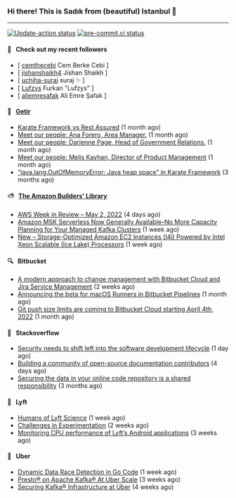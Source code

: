 ### Hi there! This is Sadık from (beautiful) Istanbul 👋

---

[![Update-action status](https://github.com/sadikkuzu/sadikkuzu/actions/workflows/sadikkuzu.yml/badge.svg)](https://github.com/sadikkuzu/sadikkuzu/actions/workflows/sadikkuzu.yml)
[![pre-commit.ci status](https://results.pre-commit.ci/badge/github/sadikkuzu/sadikkuzu/master.svg)](https://results.pre-commit.ci/latest/github/sadikkuzu/sadikkuzu/master)

#### 🔭 &nbsp; Check out my recent followers

- [ [cemthecebi](https://github.com/cemthecebi) Cem Berke Cebi ]
- [ [jishanshaikh4](https://github.com/jishanshaikh4) Jishan Shaikh ]
- [ [uchiha-suraj](https://github.com/uchiha-suraj) suraj ✨  ]
- [ [Lufzys](https://github.com/Lufzys) Furkan &#34;Lufzys&#34; ]
- [ [aliemresafak](https://github.com/aliemresafak) Ali Emre Şafak ]


#### 🚀 &nbsp; [Getir](https://technology.getir.com)

- [Karate Framework vs Rest Assured](https://medium.com/getir/karate-framework-vs-rest-assured-95482a61002e?source=rss----5138a1e0a250---4) (1 month ago)
- [Meet our people: Ana Forero, Area Manager.](https://medium.com/getir/meet-our-people-ana-forero-area-manager-755cac4941e?source=rss----5138a1e0a250---4) (1 month ago)
- [Meet our people: Darienne Page, Head of Government Relations.](https://medium.com/getir/meet-our-people-darienne-page-head-of-government-relations-585f4b50b26d?source=rss----5138a1e0a250---4) (1 month ago)
- [Meet our people: Melis Kayhan, Director of Product Management](https://medium.com/getir/meet-our-people-melis-kayhan-director-of-product-management-27e8f9913648?source=rss----5138a1e0a250---4) (1 month ago)
- [“java.lang.OutOfMemoryError: Java heap space” in Karate Framework](https://medium.com/getir/java-lang-outofmemoryerror-java-heap-space-in-karate-framework-dc5ad83fcd1b?source=rss----5138a1e0a250---4) (3 months ago)


#### ⛅ &nbsp; [The Amazon Builders' Library](https://aws.amazon.com/builders-library/)

- [AWS Week in Review – May 2, 2022](https://aws.amazon.com/blogs/aws/aws-week-in-review-may-2-2022/) (4 days ago)
- [Amazon MSK Serverless Now Generally Available–No More Capacity Planning for Your Managed Kafka Clusters](https://aws.amazon.com/blogs/aws/amazon-msk-serverless-now-generally-available-no-more-capacity-planning-for-your-managed-kafka-clusters/) (1 week ago)
- [New – Storage-Optimized Amazon EC2 Instances (I4i) Powered by Intel Xeon Scalable (Ice Lake) Processors](https://aws.amazon.com/blogs/aws/new-storage-optimized-amazon-ec2-instances-i4i-powered-by-intel-xeon-scalable-ice-lake-processors/) (1 week ago)


#### 🔍 &nbsp; Bitbucket

- [A modern approach to change management with Bitbucket Cloud and Jira Service Management](https://bitbucket.org/blog/a-modern-approach-to-change-management-with-bitbucket-and-jira-service-management) (2 weeks ago)
- [Announcing the beta for macOS Runners in Bitbucket Pipelines](https://bitbucket.org/blog/beta-macos-runners-bitbucket) (1 month ago)
- [Git push size limits are coming to Bitbucket Cloud starting April 4th, 2022](https://bitbucket.org/blog/git-push-size-limits-are-coming-to-bitbucket-cloud-starting-april-4th-2022) (1 month ago)


#### 📰 &nbsp; Stackoverflow

- [Security needs to shift left into the software development lifecycle](https://stackoverflow.blog/2022/05/05/security-needs-to-shift-left-into-the-software-development-lifecycle/) (1 day ago)
- [Building a community of open-source documentation contributors](https://stackoverflow.blog/2022/05/02/building-a-community-of-open-source-documentation-contributors/) (4 days ago)
- [Securing the data in your online code repository is a shared responsibility](https://stackoverflow.blog/2022/01/24/securing-the-data-in-your-online-code-repository-is-a-shared-responsibility/) (3 months ago)

#### 🚕 &nbsp; Lyft

- [Humans of Lyft Science](https://eng.lyft.com/humans-of-lyft-science-372a4ff226c0?source=rss----25cd379abb8---4) (1 week ago)
- [Challenges in Experimentation](https://eng.lyft.com/challenges-in-experimentation-be9ab98a7ef4?source=rss----25cd379abb8---4) (2 weeks ago)
- [Monitoring CPU performance of Lyft’s Android applications](https://eng.lyft.com/monitoring-cpu-performance-of-lyfts-android-applications-4e36fafffe12?source=rss----25cd379abb8---4) (3 weeks ago)

#### 🚕 &nbsp; Uber

- [Dynamic Data Race Detection in Go Code](https://eng.uber.com/dynamic-data-race-detection-in-go-code/) (1 week ago)
- [Presto® on Apache Kafka® At Uber Scale](https://eng.uber.com/presto-on-apache-kafka-at-uber-scale/) (3 weeks ago)
- [Securing Kafka® Infrastructure at Uber](https://eng.uber.com/securing-kafka-infrastructure-at-uber/) (4 weeks ago)
